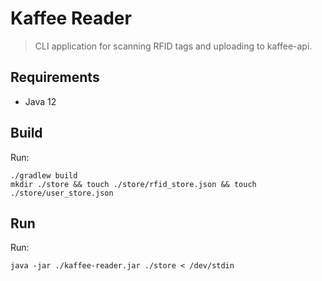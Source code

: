 # Kaffee Reader
> CLI application for scanning RFID tags and uploading to kaffee-api.

## Requirements

- Java 12

## Build 

Run:
```shell script
./gradlew build
mkdir ./store && touch ./store/rfid_store.json && touch ./store/user_store.json
```

## Run

Run:
```shell script
java -jar ./kaffee-reader.jar ./store < /dev/stdin
```